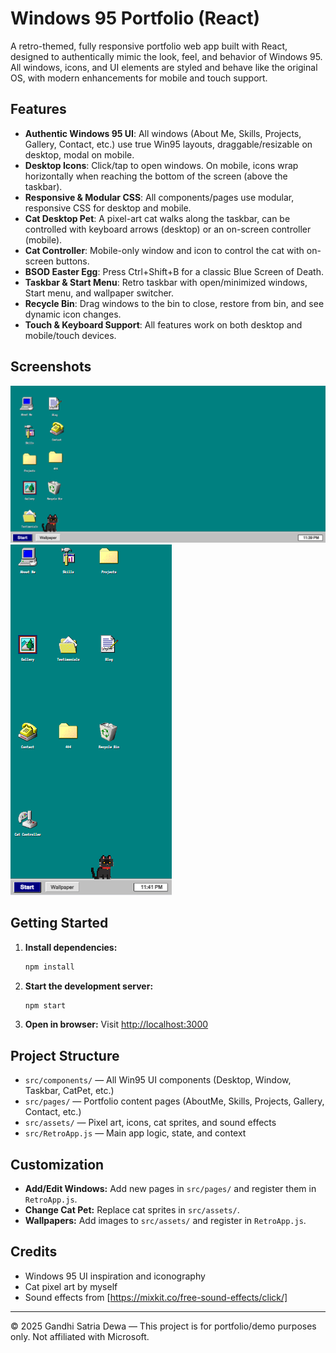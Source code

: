 # Windows 95 Portfolio (React)

A retro-themed, fully responsive portfolio web app built with React, designed to authentically mimic the look, feel, and behavior of Windows 95. All windows, icons, and UI elements are styled and behave like the original OS, with modern enhancements for mobile and touch support.

## Features

- **Authentic Windows 95 UI**: All windows (About Me, Skills, Projects, Gallery, Contact, etc.) use true Win95 layouts, draggable/resizable on desktop, modal on mobile.
- **Desktop Icons**: Click/tap to open windows. On mobile, icons wrap horizontally when reaching the bottom of the screen (above the taskbar).
- **Responsive & Modular CSS**: All components/pages use modular, responsive CSS for desktop and mobile.
- **Cat Desktop Pet**: A pixel-art cat walks along the taskbar, can be controlled with keyboard arrows (desktop) or an on-screen controller (mobile).
- **Cat Controller**: Mobile-only window and icon to control the cat with on-screen buttons.
- **BSOD Easter Egg**: Press Ctrl+Shift+B for a classic Blue Screen of Death.
- **Taskbar & Start Menu**: Retro taskbar with open/minimized windows, Start menu, and wallpaper switcher.
- **Recycle Bin**: Drag windows to the bin to close, restore from bin, and see dynamic icon changes.
- **Touch & Keyboard Support**: All features work on both desktop and mobile/touch devices.

## Screenshots

![Desktop Screenshot](./src/assets/screenshot-desktop.png)
![Mobile Screenshot](./src/assets/screenshot-mobile.png)

## Getting Started

1. **Install dependencies:**
   ```sh
   npm install
   ```
2. **Start the development server:**
   ```sh
   npm start
   ```
3. **Open in browser:**
   Visit [http://localhost:3000](http://localhost:3000)

## Project Structure

- `src/components/` — All Win95 UI components (Desktop, Window, Taskbar, CatPet, etc.)
- `src/pages/` — Portfolio content pages (AboutMe, Skills, Projects, Gallery, Contact, etc.)
- `src/assets/` — Pixel art, icons, cat sprites, and sound effects
- `src/RetroApp.js` — Main app logic, state, and context

## Customization
- **Add/Edit Windows:** Add new pages in `src/pages/` and register them in `RetroApp.js`.
- **Change Cat Pet:** Replace cat sprites in `src/assets/`.
- **Wallpapers:** Add images to `src/assets/` and register in `RetroApp.js`.

## Credits
- Windows 95 UI inspiration and iconography
- Cat pixel art by myself
- Sound effects from [https://mixkit.co/free-sound-effects/click/]

---

© 2025 Gandhi Satria Dewa — This project is for portfolio/demo purposes only. Not affiliated with Microsoft.
